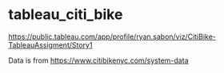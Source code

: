 # tableau_citi_bike

https://public.tableau.com/app/profile/ryan.sabon/viz/CitiBike-TableauAssigment/Story1

Data is from
https://www.citibikenyc.com/system-data

